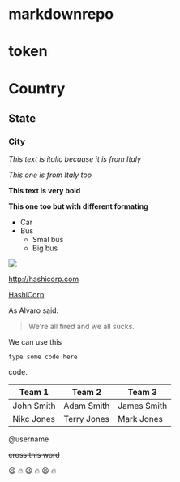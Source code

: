 # markdownrepo

# token


# Country
## State
### City


*This text is italic because it is from Italy*

_This one is from Italy too_

**This text is very bold**

__This one too but with different formating__

* Car
* Bus
  * Smal bus
  * Big bus
  
![](https://res.cloudinary.com/sagacity/image/upload/c_crop,h_2832,w_4256,x_0,y_0/c_limit,f_auto,fl_lossy,q_80,w_1080/shutterstock_147330278_axratp.jpg)


http://hashicorp.com

[HashiCorp](http://hashicorp.com)

As Alvaro said:

> We're all fired
> and we all sucks.

We can use this

`type some code here` 

code.


Team 1 | Team 2 | Team 3
-------|--------|-------
John Smith|Adam Smith|James Smith
Nikc Jones|Terry Jones|Mark Jones

@username

~~cross this word~~

:laughing: :fire: :laughing: :fire: :laughing: :fire:
